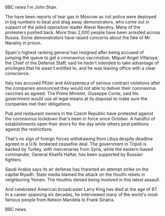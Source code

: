 BBC news I'm John Shan.

The have been reports of tear gas in Moscow as riot police were deployed in big numbers to beat and drag away demonstrators, who come out in support of the jailed opposition leader Alexei Navalny. Many of the protesters pushed back. More than 2,000 people have been arrested across Russia. Some demonstrators have raised concerns about the fate of Mr. Navalny in prison.

Spain's highest ranking general has resigned after being accused of jumping the queue to get a coronavirus vaccination. Miguel Angel Villaroya, the Chief of the Defense Staff, said he hadn't intended to take advantage of privileges that he wasn't entitled to, and he was leaving office with a clear conscience.

Italy has accused Pfizer and Astrazeneca of serious contract violations after the companies announced they would not able to deliver their coronavirus vaccines as agreed. The Prime Minister, Giuseppe Conte, said his government would use all legal means at its disposal to make sure the companies met their obligations.

Pub and restaurant owners in the Czech Republic have protested against the coronavirus lockdown that's been in force since October. A handful of establishments open their doors for the day while others post petitions against the restrictions.

That's no sign of foreign forces withdrawing from Libya despite deadline agreed in a U.N. brokered ceasefire deal. The government in Tripoli is backed by Turkey, with mercenaries from Syria, while the eastern-based commander, General Khalifa Haftar, has been supported by Russian fighters.

Saudi Arabia says its air defense has thwarted an attempt strike on the capital Riyadh. State media blamed the attack on the Houthi rebels in neighboring Yemen. The Houthis denied being involved in this latest assault.

And celebrated American broadcaster Larry King has died at the age of 87. In a career spanning six decades, he interviewed many of the world's most famous people from Nelson Mandela to Frank Sinatra.

BBC news.
